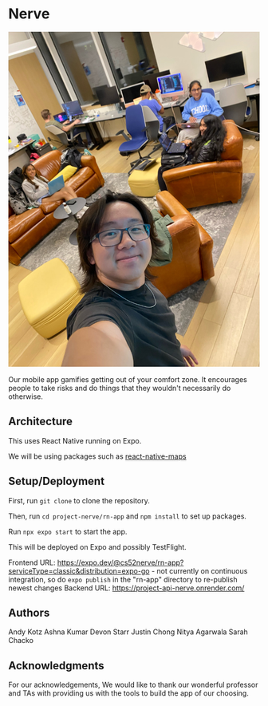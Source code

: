 # Nerve

![Team Photo](./rn-app/assets/images/readme-team-photo.jpeg)

Our mobile app gamifies getting out of your comfort zone. It encourages people to take risks and do things that they wouldn't necessarily do otherwise. 

## Architecture
This uses React Native running on Expo.

We will be using packages such as [react-native-maps](https://github.com/react-native-maps/react-native-maps)

## Setup/Deployment

First, run ```git clone``` to clone the repository.

Then, run ```cd project-nerve/rn-app``` and ```npm install``` to set up packages.

Run ```npx expo start``` to start the app.

This will be deployed on Expo and possibly TestFlight.

Frontend URL: https://expo.dev/@cs52nerve/rn-app?serviceType=classic&distribution=expo-go
    - not currently on continuous integration, so do ```expo publish``` in the "rn-app" directory to re-publish newest changes
Backend URL: https://project-api-nerve.onrender.com/

## Authors

Andy Kotz
Ashna Kumar
Devon Starr
Justin Chong
Nitya Agarwala
Sarah Chacko

## Acknowledgments

For our acknowledgements, We would like to thank our wonderful professor and TAs with providing us with the tools to build the app of our choosing.